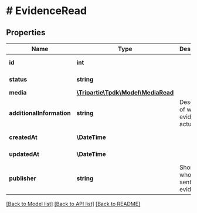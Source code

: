 # # EvidenceRead

## Properties

Name | Type | Description | Notes
------------ | ------------- | ------------- | -------------
**id** | **int** |  | [optional] [readonly]
**status** | **string** |  | [default to 'SUBMITTED']
**media** | [**\Tripartie\Tpdk\Model\MediaRead**](MediaRead.md) |  | [optional]
**additionalInformation** | **string** | Description of what the evidence actually is. | [optional]
**createdAt** | **\DateTime** |  | [optional] [readonly]
**updatedAt** | **\DateTime** |  | [optional] [readonly]
**publisher** | **string** | Shortcut to whomever sent the evidence | [optional] [readonly]

[[Back to Model list]](../../README.md#models) [[Back to API list]](../../README.md#endpoints) [[Back to README]](../../README.md)
